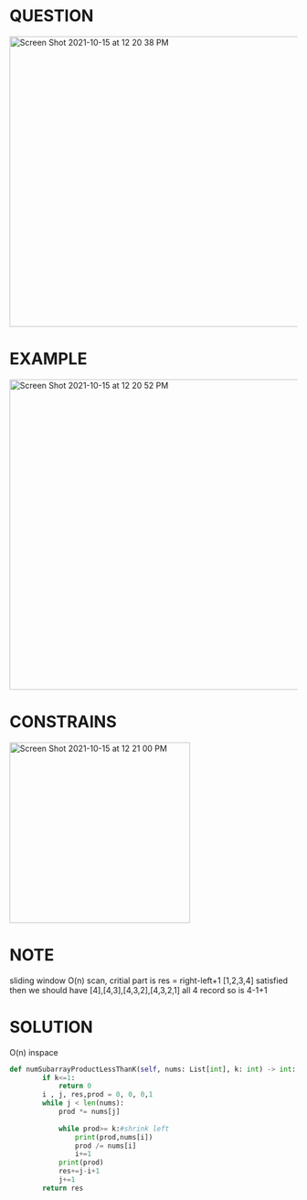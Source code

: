 # QUESTION 
<img width="508" alt="Screen Shot 2021-10-15 at 12 20 38 PM" src="https://user-images.githubusercontent.com/64442606/137520477-4559fb3a-5f8e-4bea-a84e-8cd8d4b3a187.png">

# EXAMPLE
<img width="543" alt="Screen Shot 2021-10-15 at 12 20 52 PM" src="https://user-images.githubusercontent.com/64442606/137520503-f863f03a-4a62-4ae6-b1b6-19639f7bb01f.png">

# CONSTRAINS
<img width="316" alt="Screen Shot 2021-10-15 at 12 21 00 PM" src="https://user-images.githubusercontent.com/64442606/137520532-00d936da-6e7f-498a-bf16-910d3bba23ce.png">

# NOTE
sliding window O(n) scan, critial part is res = right-left+1 
[1,2,3,4] satisfied then we should have [4],[4,3],[4,3,2],[4,3,2,1] all 4 record so is 4-1+1
# SOLUTION 
O(n) inspace
```python
def numSubarrayProductLessThanK(self, nums: List[int], k: int) -> int:
        if k<=1:
            return 0
        i , j, res,prod = 0, 0, 0,1
        while j < len(nums):
            prod *= nums[j]
            
            while prod>= k:#shrink left
                print(prod,nums[i])
                prod /= nums[i]
                i+=1
            print(prod)
            res+=j-i+1
            j+=1
        return res
```

